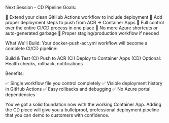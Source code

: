 

Next Session - CD Pipeline Goals:

🎯 Extend your clean GitHub Actions workflow to include deployment
🎯 Add proper deployment steps to push from ACR → Container Apps
🎯 Full control over the entire CI/CD process in one place
🎯 No more Azure shortcuts or auto-generated garbage
🎯 Proper staging/production workflow if needed

What We'll Build:
Your docker-push-acr.yml workflow will become a complete CI/CD pipeline:

Build & Test (CI)
Push to ACR (CI)
Deploy to Container Apps (CD)
Optional: Health checks, rollback, notifications

Benefits:

✅ Single workflow file you control completely
✅ Visible deployment history in GitHub Actions
✅ Easy rollbacks and debugging
✅ No Azure portal dependencies

You've got a solid foundation now with the working Container App. Adding the CD piece will give you a bulletproof, professional deployment pipeline that you can demo to customers with confidence.